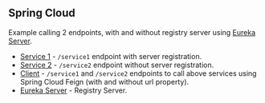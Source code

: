 ## Spring Cloud
Example calling 2 endpoints, with and without registry server using [Eureka Server](http://cloud.spring.io/spring-cloud-netflix/spring-cloud-netflix.html).

* [Service 1](service1) - `/service1` endpoint with server registration.
* [Service 2](service2) - `/service2` endpoint without server registration.
* [Client](client) - `/service1` and `/service2` endpoints to call above services using Spring Cloud Feign (with and without url property).
* [Eureka Server](eureka-server) - Registry Server.
